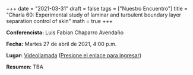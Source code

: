 +++
date      = "2021-03-31"
draft     = false
tags      = ["Nuestro Encuentro"]
title     = "Charla 60: Experimental study of laminar and turbulent boundary layer separation control of skin"
math      = true
+++

**Conferencista:** Luis Fabian Chaparro Avendaño

**Fecha:** Martes 27 de abril de 2021, 4:00 p.m.

**Lugar:** [Videollamada](https://meet.google.com/izy-pzig-pbf)  ([Presione el enlace para ingresar](https://meet.google.com/izy-pzig-pbf))

**Resumen**: TBA
